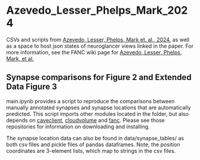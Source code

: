 # Azevedo_Lesser_Phelps_Mark_2024
CSVs and scripts from [Azevedo, Lesser, Phelps, Mark et. al., 2024](https://www.biorxiv.org/content/10.1101/2022.12.15.520299v1.full), as well as a space to host json states of neuroglancer views linked in the paper. For more information, see the FANC wiki page for [Azevedo, Lesser, Phelps, Mark, et al.](https://github.com/htem/FANC_auto_recon/wiki/Azevedo,-Lesser,-Mark,-Phelps,-et-al.-2022-bioRxiv)

## Synapse comparisons for Figure 2 and Extended Data Figure 3
main.ipynb provides a script to reproduce the comparisons between manually annotated synapses and synapse locations that are automatically predicted. This script imports other modules located in the folder, but also depends on [caveclient](https://caveclient.readthedocs.io/en/latest/index.html), [cloudvolume](https://github.com/seung-lab/cloud-volume) and [fanc](https://github.com/htem/FANC_auto_recon). Please see those repositories for information on downloading and installing. 

The synapse location data can also be found in data/synapse_tables/ as both csv files and pickle files of pandas dataframes. Note, the position coordinates are 3-element lists, which map to strings in the csv files. 
